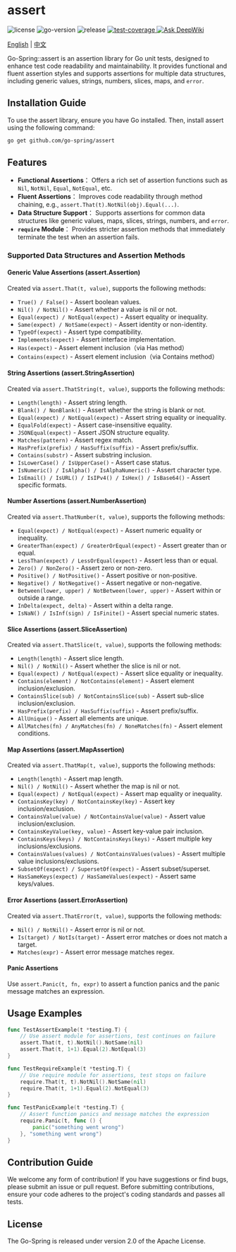 # assert

<div>
   <img src="https://img.shields.io/github/license/go-spring/assert" alt="license"/>
   <img src="https://img.shields.io/github/go-mod/go-version/go-spring/assert" alt="go-version"/>
   <img src="https://img.shields.io/github/v/release/go-spring/assert?include_prereleases" alt="release"/>
   <a href="https://codecov.io/gh/go-spring/assert" > 
      <img src="https://codecov.io/gh/go-spring/assert/graph/badge.svg?token=SX7CV1T0O8" alt="test-coverage"/>
   </a>
   <a href="https://deepwiki.com/go-spring/assert"><img src="https://deepwiki.com/badge.svg" alt="Ask DeepWiki"></a>
</div>

[English](README.md) | [中文](README_CN.md)

Go-Spring::assert is an assertion library for Go unit tests,
designed to enhance test code readability and maintainability.
It provides functional and fluent assertion styles and
supports assertions for multiple data structures,
including generic values, strings, numbers, slices, maps, and `error`.

## Installation Guide

To use the assert library, ensure you have Go installed.
Then, install assert using the following command:

```bash
go get github.com/go-spring/assert
```

## Features

- **Functional Assertions**：
  Offers a rich set of assertion functions such as `Nil`, `NotNil`, `Equal`, `NotEqual`, etc.
- **Fluent Assertions**：
  Improves code readability through method chaining, e.g., `assert.That(t).NotNil(obj).Equal(...)`.
- **Data Structure Support**：
  Supports assertions for common data structures like generic values, maps, slices, strings, numbers, and `error`.
- **`require` Module**：
  Provides stricter assertion methods that immediately terminate the test when an assertion fails.

### Supported Data Structures and Assertion Methods

#### Generic Value Assertions (assert.Assertion)

Created via `assert.That(t, value)`, supports the following methods:

- `True() / False()` - Assert boolean values.
- `Nil() / NotNil()` - Assert whether a value is nil or not.
- `Equal(expect) / NotEqual(expect)` - Assert equality or inequality.
- `Same(expect) / NotSame(expect)` - Assert identity or non-identity.
- `TypeOf(expect)` - Assert type compatibility.
- `Implements(expect)` - Assert interface implementation.
- `Has(expect)` - Assert element inclusion（via Has method）
- `Contains(expect)` - Assert element inclusion（via Contains method）

#### String Assertions (assert.StringAssertion)

Created via `assert.ThatString(t, value)`, supports the following methods:

- `Length(length)` - Assert string length.
- `Blank() / NonBlank()` - Assert whether the string is blank or not.
- `Equal(expect) / NotEqual(expect)` - Assert string equality or inequality.
- `EqualFold(expect)` - Assert case-insensitive equality.
- `JSONEqual(expect)` - Assert JSON structure equality.
- `Matches(pattern)` - Assert regex match.
- `HasPrefix(prefix) / HasSuffix(suffix)` - Assert prefix/suffix.
- `Contains(substr)` - Assert substring inclusion.
- `IsLowerCase() / IsUpperCase()` - Assert case status.
- `IsNumeric() / IsAlpha() / IsAlphaNumeric()` - Assert character type.
- `IsEmail() / IsURL() / IsIPv4() / IsHex() / IsBase64()` - Assert specific formats.

#### Number Assertions (assert.NumberAssertion)

Created via `assert.ThatNumber(t, value)`, supports the following methods:

- `Equal(expect) / NotEqual(expect)` - Assert numeric equality or inequality.
- `GreaterThan(expect) / GreaterOrEqual(expect)` - Assert greater than or equal.
- `LessThan(expect) / LessOrEqual(expect)` - Assert less than or equal.
- `Zero() / NonZero()` - Assert zero or non-zero.
- `Positive() / NotPositive()` - Assert positive or non-positive.
- `Negative() / NotNegative()` - Assert negative or non-negative.
- `Between(lower, upper) / NotBetween(lower, upper)` - Assert within or outside a range.
- `InDelta(expect, delta)` - Assert within a delta range.
- `IsNaN() / IsInf(sign) / IsFinite()` - Assert special numeric states.

#### Slice Assertions (assert.SliceAssertion)

Created via `assert.ThatSlice(t, value)`, supports the following methods:

- `Length(length)` - Assert slice length.
- `Nil() / NotNil()` - Assert whether the slice is nil or not.
- `Equal(expect) / NotEqual(expect)` - Assert slice equality or inequality.
- `Contains(element) / NotContains(element)` - Assert element inclusion/exclusion.
- `ContainsSlice(sub) / NotContainsSlice(sub)` - Assert sub-slice inclusion/exclusion.
- `HasPrefix(prefix) / HasSuffix(suffix)` - Assert prefix/suffix.
- `AllUnique()` - Assert all elements are unique.
- `AllMatches(fn) / AnyMatches(fn) / NoneMatches(fn)` - Assert element conditions.

#### Map Assertions (assert.MapAssertion)

Created via `assert.ThatMap(t, value)`, supports the following methods:

- `Length(length)` - Assert map length.
- `Nil() / NotNil()` - Assert whether the map is nil or not.
- `Equal(expect) / NotEqual(expect)` - Assert map equality or inequality.
- `ContainsKey(key) / NotContainsKey(key)` - Assert key inclusion/exclusion.
- `ContainsValue(value) / NotContainsValue(value)` - Assert value inclusion/exclusion.
- `ContainsKeyValue(key, value)` - Assert key-value pair inclusion.
- `ContainsKeys(keys) / NotContainsKeys(keys)` - Assert multiple key inclusions/exclusions.
- `ContainsValues(values) / NotContainsValues(values)` - Assert multiple value inclusions/exclusions.
- `SubsetOf(expect) / SupersetOf(expect)` - Assert subset/superset.
- `HasSameKeys(expect) / HasSameValues(expect)` - Assert same keys/values.

#### Error Assertions (assert.ErrorAssertion)

Created via `assert.ThatError(t, value)`, supports the following methods:

- `Nil() / NotNil()` - Assert error is nil or not.
- `Is(target) / NotIs(target)` - Assert error matches or does not match a target.
- `Matches(expr)` - Assert error message matches regex.

#### Panic Assertions

Use `assert.Panic(t, fn, expr)` to assert a function panics and
the panic message matches an expression.

## Usage Examples

```go
func TestAssertExample(t *testing.T) {
    // Use assert module for assertions, test continues on failure
    assert.That(t, t).NotNil().NotSame(nil)
    assert.That(t, 1+1).Equal(2).NotEqual(3)
}

func TestRequireExample(t *testing.T) {
    // Use require module for assertions, test stops on failure
    require.That(t, t).NotNil().NotSame(nil)
    require.That(t, 1+1).Equal(2).NotEqual(3)
}

func TestPanicExample(t *testing.T) {
    // Assert function panics and message matches the expression
    require.Panic(t, func () {
        panic("something went wrong")
    }, "something went wrong")
}
```

## Contribution Guide

We welcome any form of contribution!
If you have suggestions or find bugs, please submit an issue or pull request.
Before submitting contributions, ensure your code adheres to
the project's coding standards and passes all tests.

## License

The Go-Spring is released under version 2.0 of the Apache License.